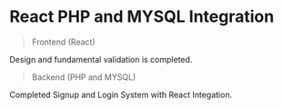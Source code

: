 # React PHP and MYSQL Integration

> Frontend (React)

Design and fundamental validation is completed.


> Backend (PHP and MYSQL)

Completed Signup and Login System with React Integation.